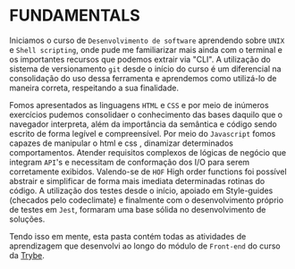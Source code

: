 # FUNDAMENTALS

Iniciamos o curso de `Desenvolvimento de software`  aprendendo sobre `UNIX` e `Shell scripting`, onde pude me familiarizar mais ainda com o terminal e os importantes recursos que podemos extrair via "CLI". A utilização do sistema de versionamento `git` desde o início do curso é um diferencial na consolidação do uso dessa ferramenta e aprendemos como utilizá-lo de maneira correta, respeitando a sua finalidade.

Fomos apresentados as linguagens `HTML` e `CSS` e por meio de inúmeros exercícios pudemos consolidaer o conhecimento das bases daquilo que o navegador interpreta, além da importância da semântica e código sendo escrito de forma legível e compreensível. Por meio do `Javascript` fomos capazes de manipular o html e css , dinamizar determinados comportamentos. Atender requisitos complexos de lógicas de negócio que integram `API`'s e necessitam de conformação dos I/O para serem corretamente exibidos. Valendo-se de `HOF` High order functions foi possível abstrair e simplificar de forma mais imediata determinadas rotinas do código. A utilização dos testes desde o início, apoiado em Style-guides (checados pelo codeclimate) e finalmente com o desenvolvimento próprio de testes em `Jest`, formaram uma base sólida no desenvolvimento de soluções.

Tendo isso em mente, esta pasta contém todas as atividades de aprendizagem que desenvolvi ao longo do módulo de `Front-end` do curso da [Trybe](https://www.betrybe.com/).
